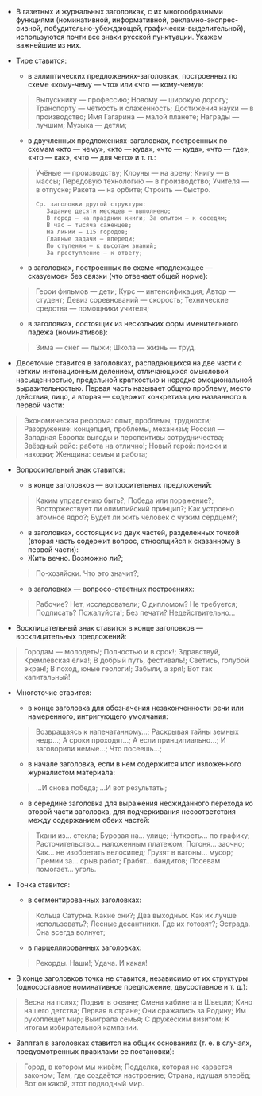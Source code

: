 - В газетных и журнальных заголовках, с их многообразными функциями (номинативной, информативной, рекламно-экспрес-сивной, побудительно-убеждающей, графически-выделительной), используются почти все знаки русской пунктуации. Укажем важнейшие из них.

- Тире ставится:
	- в эллиптических предложениях-заголовках, построенных по схеме «кому-чему — что» или «что — кому-чему»:
	> Выпускнику — профессию; Новому — широкую дорогу; Транспорту — чёткость и слаженность; Достижения науки — в производство; Имя Гагарина — малой планете; Награды — лучшим; Музыка — детям;
	- в двучленных предложениях-заголовках, построенных по схемам «кто — чему», «кто — куда», «что — куда», «что — где», «что — как», «что — для чего» и т. п.:
	> Учёные — производству;
	> Клоуны — на арену;
	> Книгу — в массы;
	> Передовую технологию — в производство;
	> Учителя — в отпуске;
	> Ракета — на орбите;
	> Строить — быстро.
	>
	>     Ср. заголовки другой структуры:
	>        Задание десяти месяцев — выполнено;
	>        В город — на праздник книги; За опытом — к соседям;
	>        В час — тысяча саженцев;
	>        На линии — 115 городов;
	>        Главные задачи — впереди;
	>        По ступеням — к высотам знаний;
	>        За преступление — к ответу;
	>
	- в заголовках, построенных по схеме «подлежащее — сказуемое» без связки (что отвечает общей норме):
	> Герои фильмов — дети;
	> Курс — интенсификация;
	> Автор — студент;
	> Девиз соревнований — скорость;
	> Технические средства — помощники учителя; 
	- в заголовках, состоящих из нескольких форм именительного падежа (номинативов):
	> Зима — снег — лыжи; Школа — жизнь — труд.

- Двоеточие ставится в заголовках, распадающихся на две части с четким интонационным делением, отличающихся смысловой насыщенностью, предельной краткостью и нередко эмоциональной выразительностью. Первая часть называет общую проблему, место действия, лицо, а вторая — содержит конкретизацию названного в первой части:
> Экономическая реформа: опыт, проблемы, трудности;
> Разоружение: концепция, проблемы, механизм;
> Россия — Западная Европа: выгоды и перспективы сотрудничества;
> Звёздный рейс: работа на отлично!;
> Новый герой: поиски и находки;
> Женщина: семья и работа;

- Вопросительный знак ставится:
	- в конце заголовков — вопросительных предложений:
	> Каким управлению быть?;
	> Победа или поражение?;
	> Восторжествует ли олимпийский принцип?;
	> Как устроено атомное ядро?;
	> Будет ли жить человек с чужим сердцем?;
	- в заголовках, состоящих из двух частей, разделенных точкой (вторая часть содержит вопрос, относящийся к сказанному в первой части):
	- Жить вечно. Возможно ли?;
	> По-хозяйски. Что это значит?;
	- в заголовках — вопросо-ответных построениях:
	> Рабочие? Нет, исследователи;
	> С дипломом? Не требуется;
	> Подписать? Пожалуйста!;
	> Без печати? Недействительно…

- Восклицательный знак ставится в конце заголовков — восклицательных предложений:
> Городам — молодеть!;
> Полностью и в срок!;
> Здравствуй, Кремлёвская ёлка!;
> В добрый путь, фестиваль!;
> Светись, голубой экран!;
> В поход, юные геологи!;
> Забыли, а зря!;
> Вот так капитальный!

- Многоточие ставится:
	- в конце заголовка для обозначения незаконченности речи или намеренного, интригующего умолчания:
	> Возвращаясь к напечатанному…;
	> Раскрывая тайны земных недр…;
	> А сроки проходят…;
	> А если принципиально…;
	> И заговорили немые…;
	> Что посеешь…;
	- в начале заголовка, если в нем содержится итог изложенного журналистом материала:
	> …И снова победа;
	> …И вот результаты;
	- в середине заголовка для выражения неожиданного перехода ко второй части заголовка, для подчеркивания несоответствия между содержанием обеих частей:
	> Ткани из… стекла;
	> Буровая на… улице;
	> Чуткость… по графику;
	> Расточительство… наложенным платежом;
	> Погоня… заочно;
	> Как… не изобретать велосипед;
	> Грузят в вагоны… мусор;
	> Премии за… срыв работ;
	> Грабят… бандитов;
	> Посевам помогает… уголь.

- Точка ставится:
	- в сегментированных заголовках: 
	> Кольца Сатурна. Какие они?;
	> Два выходных. Как их лучше использовать?;
	> Лесные десантники. Где их готовят?;
	> Эстрада. Она всегда волнует;
	- в парцеллированных заголовках: 
	> Рекорды. Наши!;
	> Удача. И какая!

- В конце заголовков точка не ставится, независимо от их структуры (односоставное номинативное предложение, двусоставное и т. д.):
> Весна на полях;
> Подвиг в океане;
> Смена кабинета в Швеции;
> Кино нашего детства;
> Первая в стране;
> Они сражались за Родину;
> Им рукоплещет мир;
> Выиграла семья;
> С дружеским визитом;
> К итогам избирательной кампании.

- Запятая в заголовках ставится на общих основаниях (т. е. в случаях, предусмотренных правилами ее постановки):
> Город, в котором мы живём;
> Подделка, которая не карается законом;
> Там, где создаётся настроение;
> Страна, идущая вперёд;
> Вот он какой, этот подводный мир.
